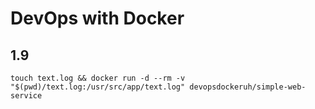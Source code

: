 # DevOps with Docker
## 1.9
```
touch text.log && docker run -d --rm -v "$(pwd)/text.log:/usr/src/app/text.log" devopsdockeruh/simple-web-service
```
